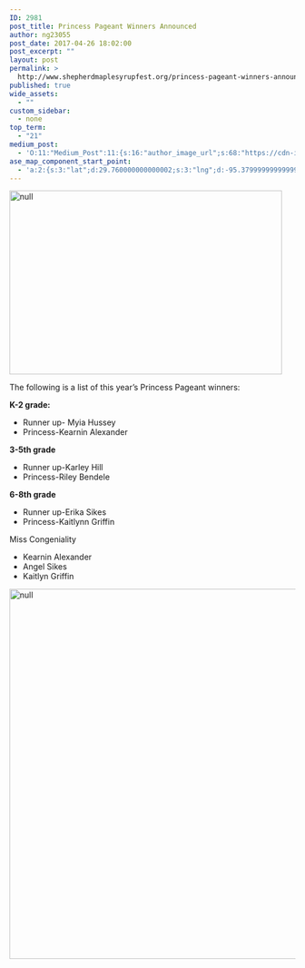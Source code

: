 ```yaml
---
ID: 2981
post_title: Princess Pageant Winners Announced
author: ng23055
post_date: 2017-04-26 18:02:00
post_excerpt: ""
layout: post
permalink: >
  http://www.shepherdmaplesyrupfest.org/princess-pageant-winners-announced
published: true
wide_assets:
  - ""
custom_sidebar:
  - none
top_term:
  - "21"
medium_post:
  - 'O:11:"Medium_Post":11:{s:16:"author_image_url";s:68:"https://cdn-images-1.medium.com/fit/c/200/200/0*QRq0o9m-h4b723Zq.jpg";s:10:"author_url";s:28:"https://medium.com/@smsfmich";s:11:"byline_name";N;s:12:"byline_email";N;s:10:"cross_link";s:3:"yes";s:2:"id";s:12:"52a45db057ef";s:21:"follower_notification";s:3:"yes";s:7:"license";s:19:"all-rights-reserved";s:14:"publication_id";s:12:"881fb60cdbf3";s:6:"status";s:5:"draft";s:3:"url";s:41:"https://medium.com/@smsfmich/52a45db057ef";}'
ase_map_component_start_point:
  - 'a:2:{s:3:"lat";d:29.760000000000002;s:3:"lng";d:-95.379999999999995;}'
---
```

<p><img src="http://www.shepherdmaplesyrupfest.org/wp-content/uploads/2017/04/image-5.jpeg" width="480" height="324" alt="null" title="null"></p>
<p></p>
<p>The following is a list of this year’s Princess Pageant winners:</p>
<p></p>
<p><b>K-2 grade: </b></p>
<ul>
<li>Runner up- Myia Hussey</li>
<li>Princess-Kearnin Alexander</li>
</ul>
<p><b></b></p>
<p><b>3-5th grade</b></p>
<ul>
<li>Runner up-Karley Hill</li>
<li>Princess-Riley Bendele</li>
</ul>
<p><b></b></p>
<p><b>6-8th grade
</b></p>
<ul>
<li>Runner up-Erika Sikes</li>
<li>Princess-Kaitlynn Griffin
</li>
</ul>
<p>Miss Congeniality</p>
<p></p>
<ul>
<li>Kearnin Alexander</li>
<li>Angel Sikes </li>
<li>Kaitlyn Griffin</li>
</ul>
<p></p>
<p><img src="http://www.shepherdmaplesyrupfest.org/wp-content/uploads/2017/04/image-6.jpeg" width="624" height="652" alt="null" title="null"></p>